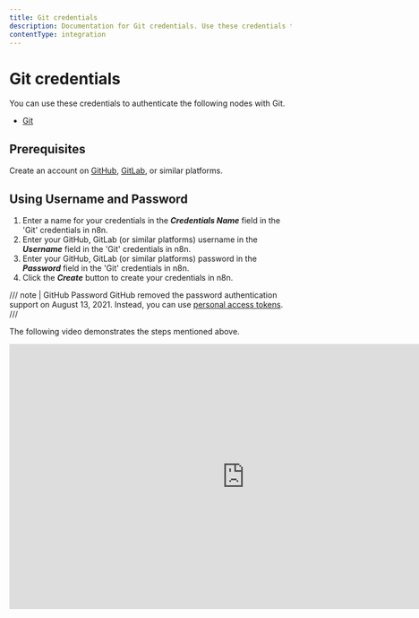 ```yaml
---
title: Git credentials
description: Documentation for Git credentials. Use these credentials to authenticate Git in n8n, a workflow automation platform.
contentType: integration
---
```


# Git credentials

You can use these credentials to authenticate the following nodes with Git.

- [Git](/integrations/builtin/core-nodes/n8n-nodes-base.git/)

## Prerequisites

Create an account on [GitHub](https://github.com), [GitLab](https://about.gitlab.com/), or similar platforms.

## Using Username and Password

1. Enter a name for your credentials in the ***Credentials Name*** field in the 'Git' credentials in n8n.
2. Enter your GitHub, GitLab (or similar platforms) username in the ***Username*** field in the 'Git' credentials in n8n.
3. Enter your GitHub, GitLab (or similar platforms) password in the ***Password*** field in the 'Git' credentials in n8n.
4. Click the ***Create*** button to create your credentials in n8n.

/// note | GitHub Password
GitHub removed the password authentication support on August 13, 2021.
Instead, you can use [personal access tokens](https://docs.github.com/en/authentication/keeping-your-account-and-data-secure/managing-your-personal-access-tokens).
///

The following video demonstrates the steps mentioned above.

<div class="video-container">
<iframe width="840" height="472.5" src="https://www.youtube.com/embed/RHyW--ZLstE" frameborder="0" allow="accelerometer; autoplay; clipboard-write; encrypted-media; gyroscope; picture-in-picture" allowfullscreen></iframe>
</div>
